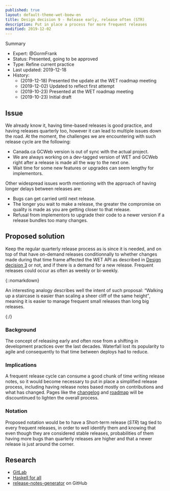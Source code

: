 ```yaml
---
published: true
layout: default-theme-wet-boew-en
title: Design decision 9 - Release early, release often (STR)
description: Put in place a process for more frequent releases
modified: 2019-12-02
---
```


Summary
* Expert: @GormFrank
* Status: Presented, going to be approved
* Type: Refine current practice
* Last updated: 2019-12-18
* History:
	* (2019-12-18) Presented the update at the WET roadmap meeting
	* (2019-12-02) Updated to reflect first attempt
	* (2019-10-23) Presented at the WET roadmap meeting
	* (2019-10-23) Initial draft

## Issue

We already know it, having time-based releases is good practice, and having releases quarterly too, however it can lead to multiple issues down the road. At the moment, the challenges we are encountering with such release cycle are the following: 

* Canada.ca GCWeb version is out of sync with the actual project.
* We are always working on a dev-tagged version of WET and GCWeb right after a release is made all the way to the next one.
* Wait time for some new features or upgrades can seem lengthy for implementors.

Other widespread issues worth mentioning with the approach of having longer delays between releases are:

* Bugs can get carried until next release.
* The longer you wait to make a release, the greater the compromise on quality is made as you are getting closer to that release.
* Refusal from implementors to upgrade their code to a newer version if a release bundles too many changes.

## Proposed solution

Keep the regular quarterly release process as is since it is needed, and on top of that have on-demand releases conditionnally to whether changes made during that time frame affected the WET API as described in [Design decision 3](3.html) or not, and if there is a demand for a new release. Frequent releases could occur as often as weekly or bi-weekly.

{::nomarkdown}
<p>An interesting analogy describes well the intent of such proposal: <q>Walking up a staircase is easier than scaling a sheer cliff of the same height</q>, meaning it is easier to manage frequent small releases than long big releases.</p>
{:/}

### Background

The concept of releasing early and often rose from a shifting in development practices over the last decades. Waterfall lost its popularity to agile and consequently to that time between deploys had to reduce.

### Implications

A frequent release cycle can consume a good chunk of time writing release notes, so it would become necessary to put in place a simplified release process, including having release notes based mostly on contributions and what has changed. Pages like the [changelog](https://wet-boew.github.io/wet-boew/docs/versions/v4.0/v4.0-changelog-en.html) and [roadmap](https://wet-boew.github.io/wet-boew/docs/versions/rdmp-en.html) will be discountinued to lighten the overall process.

### Notation

Proposed notation would be to have a Short-term release (_STR_) tag tied to every frequent releases, in order to well identify them and knowing that even though they are considered stable releases, probabilities of them having more bugs than quarterly releases are higher and that a newer release is just around the corner.

## Research

* [GitLab](https://about.gitlab.com/blog/2016/07/21/release-early-release-often/)
* [Haskell for all](http://www.haskellforall.com/2019/05/release-early-and-often.html)
* [release-notes-generator](https://github.com/semantic-release/release-notes-generator) on GitHub
